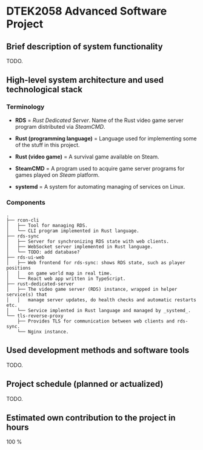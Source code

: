 # DTEK2058 Advanced Software Project

## Brief description of system functionality

TODO.

## High-level system architecture and used technological stack

### Terminology

- **RDS** = _Rust Dedicated Server_. Name of the Rust video game server program
  distributed via _SteamCMD_.

- **Rust (programming language)** = Language used for implementing some of the
  stuff in this project.

- **Rust (video game)** = A survival game available on Steam.

- **SteamCMD** = A program used to acquire game server programs for games played
  on _Steam_ platform.

- **systemd** = A system for automating managing of services on Linux.

### Components

```
.
├── rcon-cli
│   ├── Tool for managing RDS.
│   └── CLI program implemented in Rust language.
├── rds-sync
│   ├── Server for synchronizing RDS state with web clients.
│   ├── WebSocket server implemented in Rust language.
│   └── TODO: add database?
├── rds-ui-web
│   ├── Web frontend for rds-sync: shows RDS state, such as player positions
│   │   on game world map in real time.
│   └── React web app written in TypeScript.
├── rust-dedicated-server
│   ├── The video game server (RDS) instance, wrapped in helper service(s) that
│   │   manage server updates, do health checks and automatic restarts etc.
│   └── Service implented in Rust language and managed by _systemd_.
└── tls-reverse-proxy
    ├── Provides TLS for communication between web clients and rds-sync.
    └── Nginx instance.
```

## Used development methods and software tools

TODO.

## Project schedule (planned or actualized)

TODO.

## Estimated own contribution to the project in hours

100 %

